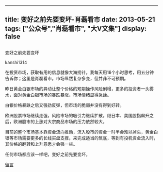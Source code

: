 
---
title:  变好之前先要变坏-肖磊看市
date: 2013-05-21
tags: ["公众号","肖磊看市", "大V文集"]
display: false
---


## 



变好之前先要变坏




kanshi1314




在投资市场，获取有用的信息就像大海捞针，我每天用18个小时思考，用五分钟告诉你；这里是肖磊看市，市场纵然复杂多变，但并非不可预期。


 

昨日黄金白银市场的异动让整个价格的短期操作风险剧增，更多的投资者一头雾水，面对黄金白银市场的暴跌暴涨，市场情绪显得急躁。

白银价格暴跌之后又强劲反弹，但市场的脆弱并没有得到好转。

欧洲股票市场继续走强，风险市场的吸引力继续扩散，继日本、美国股指飙升之后，欧洲股市的上涨对大宗商品市场的压力依然较大。

目前的整个市场基本靠资金流向推动，流入股市的资金一时半会难以掉头，黄金白银等市场需要更多的长线买盘支撑，来完成适当的筑底，等到有投机资金流入时，其价格的翻转和上升意愿才会强一些。

任何市场都应该一样吧，变好之前先要变坏。

 









[留言](javascript:;)


